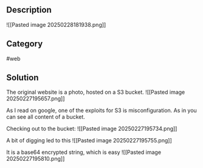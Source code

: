 ## Description
![[Pasted image 20250228181938.png]]

## Category
#web 
## Solution
The original website is a photo, hosted on a S3 bucket. 
![[Pasted image 20250227195657.png]]

As I read on google, one of the exploits for S3 is misconfiguration. As in you can see all content of a bucket.

Checking out to the bucket:
![[Pasted image 20250227195734.png]]

A bit of digging led to this 
![[Pasted image 20250227195755.png]]

It is a base64 encrypted string, which is easy
![[Pasted image 20250227195810.png]]
